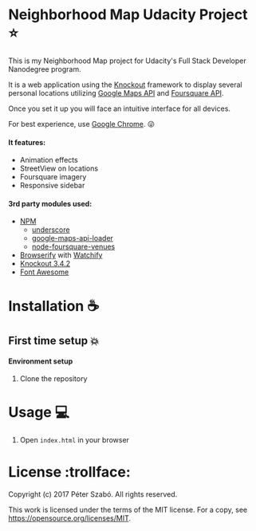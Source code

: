 # Neighborhood Map Udacity Project :star:
This is my Neighborhood Map project for Udacity's Full Stack Developer Nanodegree program.

It is a web application using the [Knockout](http://knockoutjs.com/) framework to display several personal locations utilizing [Google Maps API](https://developers.google.com/maps/) and [Foursquare API](https://developer.foursquare.com/).

Once you set it up you will face an intuitive interface for all devices.

For best experience, use [Google Chrome](https://www.google.com/chrome/browser/desktop/index.html). :stuck_out_tongue_winking_eye:

#### It features:
- Animation effects
- StreetView on locations
- Foursquare imagery
- Responsive sidebar

#### 3rd party modules used:
- [NPM](https://www.npmjs.com/)
    - [underscore](https://www.npmjs.com/package/underscore)
    - [google-maps-api-loader](https://www.npmjs.com/package/google-maps-api-loader)
    - [node-foursquare-venues](https://www.npmjs.com/package/node-foursquare-venues)
- [Browserify](http://browserify.org/) with [Watchify](https://www.npmjs.com/package/watchify)
- [Knockout 3.4.2](http://knockoutjs.com/)
- [Font Awesome](http://fontawesome.io/)


# Installation :coffee:

## First time setup :boom:
#### Environment setup
1. Clone the repository

# Usage :computer:
1. Open `index.html` in your browser

# License :trollface:
Copyright (c) 2017 Péter Szabó. All rights reserved.

This work is licensed under the terms of the MIT license.
For a copy, see <https://opensource.org/licenses/MIT>.
